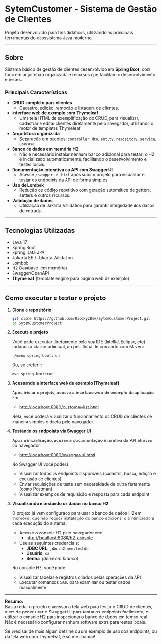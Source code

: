 # SytemCustomer - Sistema de Gestão de Clientes

Projeto desenvolvido para fins didáticos, utilizando as principais ferramentas do ecossistema Java moderno.

---

## Sobre

Sistema básico de gestão de clientes desenvolvido em **Spring Boot**, com foco em arquitetura organizada e recursos que facilitam o desenvolvimento e testes.

### Principais Características

- **CRUD completo para clientes**
  - Cadastro, edição, remoção e listagem de clientes.
- **Interface web de exemplo com Thymeleaf**
  - Uma tela HTML de exemplificação do CRUD, para visualizar, cadastrar e editar clientes diretamente pelo navegador, utilizando o motor de templates Thymeleaf.
- **Arquitetura organizada**
  - Separação em pacotes: `controller`, `dto`, `entity`, `repository`, `service`, `usecase`.
- **Banco de dados em memória H2**
  - Não é necessário instalar nenhum banco adicional para testar; o H2 é inicializado automaticamente, facilitando o desenvolvimento e testes locais.
- **Documentação interativa da API com Swagger UI**
  - Acesse `/swagger-ui.html` após subir o projeto para visualizar e testar os endpoints da API de forma simples.
- **Uso de Lombok**
  - Redução de código repetitivo com geração automática de getters, setters e outros recursos.
- **Validação de dados**
  - Utilização de Jakarta Validation para garantir integridade dos dados de entrada.

---

## Tecnologias Utilizadas

- Java 17
- Spring Boot
- Spring Data JPA
- Jakarta EE / Jakarta Validation
- Lombok
- H2 Database (em memória)
- Swagger/OpenAPI
- **Thymeleaf** (template engine para página web de exemplo)

---

## Como executar e testar o projeto

1. **Clone o repositório**

   ```sh
   git clone https://github.com/RicckyzDev/SytemCustomerProject.git
   cd SytemCustomerProject
   ```

2. **Execute o projeto**

   Você pode executar diretamente pela sua IDE (IntelliJ, Eclipse, etc) rodando a classe principal, ou pela linha de comando com Maven:
   
   ```sh
   ./mvnw spring-boot:run
   ```
   Ou, se preferir:
   ```sh
   mvn spring-boot:run
   ```

3. **Acessando a interface web de exemplo (Thymeleaf)**

   Após iniciar o projeto, acesse a interface web de exemplo da aplicação em:
   
   - [http://localhost:8080/customer-list.html](http://localhost:8080/customer-list.html)
   
   Nela, você poderá visualizar o funcionamento do CRUD de clientes de maneira simples e direta pelo navegador.

4. **Testando os endpoints via Swagger UI**

   Após a inicialização, acesse a documentação interativa da API através do navegador:

   - [http://localhost:8080/swagger-ui.html](http://localhost:8080/swagger-ui.html)

   No Swagger UI você poderá:
   - Visualizar todos os endpoints disponíveis (cadastro, busca, edição e exclusão de clientes)
   - Enviar requisições de teste sem necessidade de outra ferramenta (como Postman)
   - Visualizar exemplos de requisição e resposta para cada endpoint

5. **Visualizando e testando os dados no banco H2**

   O projeto já vem configurado para usar o banco de dados H2 em memória, que não requer instalação de banco adicional e é reiniciado a cada execução do sistema.

   - Acesse o console H2 pelo navegador em:
     - [http://localhost:8080/h2-console](http://localhost:8080/h2-console)
   - Use as seguintes credenciais:
     - **JDBC URL**: `jdbc:h2:mem:testdb`
     - **Usuário**: `sa`
     - **Senha**: *(deixe em branco)*

   No console H2, você pode:
   - Visualizar tabelas e registros criados pelas operações da API
   - Executar comandos SQL para examinar ou testar dados manualmente

---

**Resumo:**  
Basta rodar o projeto e acessar a tela web para testar o CRUD de clientes, além de poder usar o Swagger UI para testar os endpoints facilmente, ou utilizar o console H2 para inspecionar o banco de dados em tempo real. Não é necessário configurar nenhum software extra para testes locais.

Se precisar de mais algum detalhe ou um exemplo de uso dos endpoints, ou da tela web com Thymeleaf, é só me chamar!
